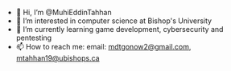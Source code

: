 - 👋 Hi, I’m @MuhiEddinTahhan
- 👀 I’m interested in computer science at Bishop's University
- 🌱 I’m currently learning game development, cybersecurity and pentesting
- 📫 How to reach me: email: mdtgonow2@gmail.com, mtahhan19@ubishops.ca

<!---
MuhiEddinTahhan/MuhiEddinTahhan is a ✨ special ✨ repository because its `README.md` (this file) appears on your GitHub profile.
You can click the Preview link to take a look at your changes.
--->
